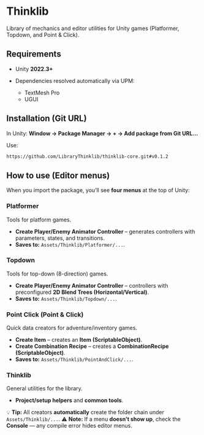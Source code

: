 # Thinklib

Library of mechanics and editor utilities for Unity games (Platformer, Topdown, and Point & Click).

## Requirements

* Unity **2022.3+**
* Dependencies resolved automatically via UPM:

  * TextMesh Pro
  * UGUI

## Installation (Git URL)

In Unity: **Window → Package Manager → + → Add package from Git URL…**

Use:

```txt
https://github.com/LibraryThinklib/thinklib-core.git#v0.1.2
```

## How to use (Editor menus)

When you import the package, you’ll see **four menus** at the top of Unity:

### Platformer

Tools for platform games.

* **Create Player/Enemy Animator Controller** – generates controllers with parameters, states, and transitions.
* **Saves to:** `Assets/Thinklib/Platformer/...`.

### Topdown

Tools for top-down (8-direction) games.

* **Create Player/Enemy Animator Controller** – controllers with preconfigured **2D Blend Trees (Horizontal/Vertical)**.
* **Saves to:** `Assets/Thinklib/Topdown/...`.

### Point Click (Point & Click)

Quick data creators for adventure/inventory games.

* **Create Item** – creates an **Item (ScriptableObject)**.
* **Create Combination Recipe** – creates a **CombinationRecipe (ScriptableObject)**.
* **Saves to:** `Assets/Thinklib/PointAndClick/...`.

### Thinklib

General utilities for the library.

* **Project/setup helpers** and **common tools**.

💡 **Tip:** All creators **automatically** create the folder chain under `Assets/Thinklib/...`.
⚠️ **Note:** If a menu **doesn’t show up**, check the **Console** — any compile error hides editor menus.
